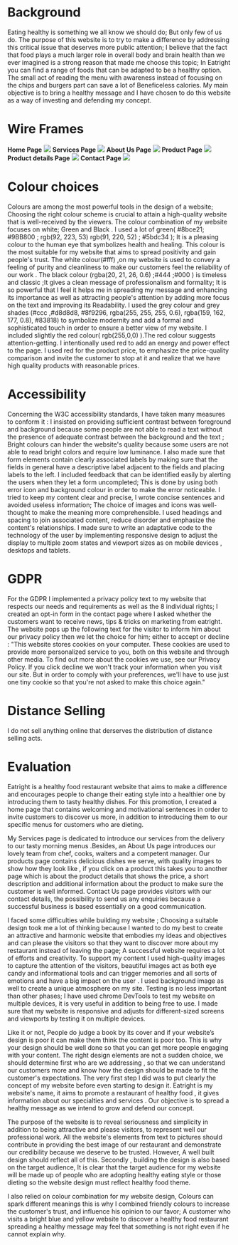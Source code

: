 # Background
Eating healthy is something we all know we should do; But only few of us do. The purpose of this website is to try to make a difference by addressing this critical issue that deserves more public  attention; I believe that the fact that food plays a much larger role in overall body and brain health than we ever imagined is a strong reason that made me choose this topic; In Eatright you can find a range of foods that can be adapted to be a healthy option. The small act of reading the menu with awareness instead of focusing on the chips and burgers part can save a lot of Beneficeless calories. My main objective is to bring a healthy message and I have chosen to do this website as a way of investing and defending my concept. 

# Wire Frames

**Home Page**
![](wireframes/Home.jpeg)
**Services Page**
![](wireframes/Services.jpeg)
**About Us Page**
![](wireframes/About.jpeg)
**Product Page**
![](wireframes/Product.jpeg)
**Product details Page**
![](wireframes/Productdet.jpeg)
**Contact Page**
![](wireframes/Contact.jpeg)

# Colour choices
Colours are among the most powerful tools in the design of a website;  Choosing the right colour scheme is crucial to attain a high-quality website that is well-received by the viewers.
The colour combination of  my website focuses on white; Green and Black .
I used a lot of green( #8bce21; #9BB800 ; rgb(92, 223, 53)  rgb(91, 220, 52) ; #5bdc34 ); It is a pleasing colour to the human eye that symbolizes health and healing. This colour is the most suitable for my website that aims to spread positivity and gain people's trust.
The white colour(#fff) ,on my website is used to convey a feeling of purity and cleanliness to make our customers feel the reliability of our work  . 
The black colour (rgba(20, 21, 26, 0.6) ;#444 ;#000 ) is timeless and classic ;It gives a clean message of professionalism and formality; It is so powerful that I feel  it helps me in spreading my message and enhancing its importance as well as attracting people's attention by adding more focus on the text and improving its Readability.
I used the grey colour and grey shades (#ccc ,#d8d8d8, #8f9296, rgba(255, 255, 255, 0.6), rgba(159, 162, 177, 0.8), #83818) to symbolize modernity and add a formal and sophisticated touch in order to ensure a better view of my website. 
I included slightly the red colour( rgb(255,0,0) ).The red colour suggests attention-getting.
I intentionally used red to add  an energy and power effect to the page. I used  red for the product price, to emphasize the price-quality comparison and invite the customer to stop at it and realize that we have high quality products with reasonable  prices.

# Accessibility
Concerning the W3C accessibility standards,  I have taken many measures to conform it :
I insisted on providing sufficient contrast between foreground and background because some people are not able to read a text without the presence of adequate contrast between the background and the text ; Bright colours can hinder the website's quality because some users are not able to read bright colors and require low luminance.
I also made sure that form elements contain clearly associated labels by making sure that the fields in general have a descriptive label adjacent to the fields and placing labels to the left.
I included feedback that can be identified easily by alerting the users when they let a form uncompleted; This is done by using both error icon and background colour in order to make the error noticeable.
I tried to keep my content clear and precise, I wrote concise sentences and avoided useless information; The choice of images and icons was well-thought to make the meaning more comprehensible. 
I used headings and spacing to join associated content, reduce disorder and emphasize the content's relationships.
I made sure to write an adaptative code to the technology of the user by implementing responsive design to adjust the display to multiple zoom states and viewport sizes as on mobile devices , desktops and tablets.

# GDPR
For the GDPR I implemented a privacy policy text to my website that respects our needs and requirements as well as the 8 individual rights; I created an opt-in form in the contact page where I asked whether the customers want to receive news, tips & tricks on marketing from eatright.
The website pops up the following text for the visitor to inform him about our privacy policy then we let the choice for him; either to accept or decline :
"This website stores cookies on your computer. These cookies are used to provide more personalized service to you, both on this website and through other media. To find out more about the cookies we use, see our Privacy Policy.
If you click decline we won't track your information when you visit our site. But in order to comply with your preferences, we'll have to use just one tiny cookie so that you're not asked to make this choice again."

# Distance Selling
I do not sell anything online that derserves the distribution of distance selling acts.

# Evaluation
Eatright is a healthy food restaurant website that aims to make a difference and encourages people to change their eating style into a healthier one by introducing them to tasty healthy dishes. For this promotion, I created a home page that contains welcoming and motivational sentences in order to invite customers to discover us more, in addition to introducing them to our specific menus for customers who are dieting.

My Services page is dedicated to introduce our services from the delivery to our tasty morning menus .Besides, an About Us page introduces our lovely team from chef, cooks, waiters and a competent manager.
Our products page contains delicious dishes we serve, with quality images to show how they look like , if you click on a product this takes you to another page which is about the product details that shows the price, a short description and additional information about the product to make sure the customer is well informed. Contact Us page provides visitors with our contact details, the possibility to send us any enquiries because a successful business is based essentially on a good communication.

I faced some difficulties while building my website ; Choosing a suitable design took me a lot of thinking because I wanted to do my best to create an attractive and harmonic website that embodies my ideas and objectives and can please the visitors so that they want to discover more about my restaurant instead of leaving  the page; A successful website requires a lot of efforts and creativity.
To support my content I used high-quality images to capture the attention of the visitors, beautiful images act as both eye candy and informational tools and can trigger memories and all sorts of emotions and have a big impact on the user . I used background image as well to create a unique atmosphere on my site. 
Testing is no less important than other phases; I have used chrome DevTools to test my website on multiple devices, it is very useful in addition to being free to use.
I made sure that my website is responsive and adjusts for different-sized screens and viewports by testing it on multiple devices.

Like it or not, People do judge a book by its cover and if your website’s design is poor it can make them think the content is poor too. This is why your design should be well done so that you can get more people engaging with your content.
The right design elements are not a sudden choice, we should determine first who are we addressing , so that we can understand our customers more and know how the design should be made to fit the customer's expectations.
The very first step I did was to put clearly the concept of my website before even starting to design it. Eatright is my website's name, it aims to promote a restaurant of healthy food , it gives information about our specialties and services . Our objective is to spread a healthy message as we intend to grow and defend our concept.

The purpose of the website is to reveal seriousness and simplicity in addition to being attractive and please visitors, to represent well our professional work. All the website's elements from text to pictures should contribute in providing the best image of our restaurant and demonstrate our credibility because we deserve to be trusted. However, A well built design should reflect all of this. 
Secondly , building the design is also based on the target audience, It is clear that the target audience for my website will be made up of people who are adopting healthy eating style or those dieting so the website design must reflect healthy food theme.

I also relied on colour combination for my website design, Colours can spark different meanings this is why I combined friendly colours to increase the customer's trust, and influence his opinion to our favor; A customer who visits a bright blue and yellow website to discover a healthy food restaurant spreading a healthy message may feel that something is not right even if he cannot explain why.



